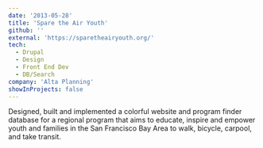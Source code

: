 ```yaml
---
date: '2013-05-28'
title: 'Spare the Air Youth'
github: ''
external: 'https://sparetheairyouth.org/'
tech:
  - Drupal
  - Design
  - Front End Dev
  - DB/Search
company: 'Alta Planning'
showInProjects: false
---
```


Designed, built and implemented a colorful website and program finder database for a regional program that aims to educate, inspire and empower youth and families in the San Francisco Bay Area to walk, bicycle, carpool, and take transit.
